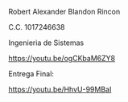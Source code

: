 <p>
Robert Alexander Blandon Rincon  
  
C.C. 1017246638  

Ingenieria de Sistemas

https://youtu.be/ogCKbaM6ZY8

Entrega Final:

https://youtu.be/HhvU-99MBaI
</p>
